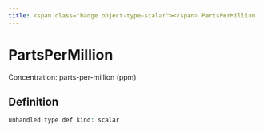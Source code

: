 ```yaml
---
title: <span class="badge object-type-scalar"></span> PartsPerMillion
---
```

# <span class="badge object-type-scalar"></span> PartsPerMillion

Concentration: parts-per-million (ppm)

## Definition

```php
unhandled type def kind: scalar
```
